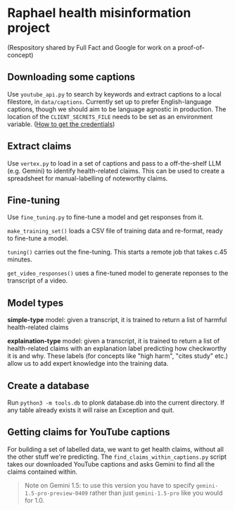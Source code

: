 # Raphael health misinformation project

(Respository shared by Full Fact and Google for work on a proof-of-concept)


## Downloading some captions

Use `youtube_api.py` to search by keywords and extract captions to a local filestore, in `data/captions`. Currently set up to prefer English-language captions, though we should aim to be language agnostic in production. The location of the `CLIENT_SECRETS_FILE` needs to be set as an environment variable. ([How to get the credentials](https://developers.google.com/youtube/v3/quickstart/python))


## Extract claims

Use `vertex.py` to load in a set of captions and pass to a off-the-shelf LLM (e.g. Gemini) to identify health-related claims. This can be used to create a spreadsheet for manual-labelling of noteworthy claims.

## Fine-tuning

Use `fine_tuning.py` to fine-tune a model and get responses from it.

`make_training_set()` loads a CSV file of training data and re-format, ready to fine-tune a model.

`tuning()` carries out the fine-tuning. This starts a remote job that takes c.45 minutes.

`get_video_responses()` uses a fine-tuned model to generate reponses to the transcript of a video.

## Model types


**simple-type** model: given a transcript, it is trained to return a list of harmful health-related claims 

**explaination-type** model: given a transcript, it is trained to return a list of health-related claims with an explanation label predicting how checkworthy it is and why. These labels (for concepts like "high harm", "cites study" etc.) allow us to add expert knowledge into the training data.

## Create a database

Run `python3 -m tools.db` to plonk database.db into the current directory. If any table already exists it will raise an Exception and quit.

## Getting claims for YouTube captions

For building a set of labelled data, we want to get health claims, without all the other stuff we're predicting.
The `find_claims_within_captions.py` script takes our downloaded YouTube captions and asks Gemini to find all the claims contained within.

> Note on Gemini 1.5: to use this version you have to specify `gemini-1.5-pro-preview-0409` rather than just `gemini-1.5-pro` like you would for 1.0.

